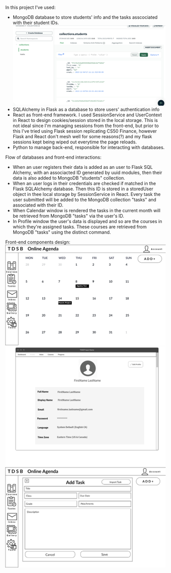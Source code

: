 In this project I've used:

- MongoDB database to store students' info and the tasks asscociated with their student IDs.
  ![MongoDB database used](image.png)
- SQLAlchemy in Flask as a database to store users' authentication info
- React as front-end framework. I used SessionService and UserContext in React to design cookies/session stored in the local storage. This is not ideal since I'm managing sessions from the front-end, but prior to this I've tried using Flask session replicating CS50 Finance, however Flask and React don't mesh well for some reasons(?) and my flask sessions kept being wiped out everytime the page reloads.
- Python to manage back-end, responsible for interacting with databases.

Flow of databases and front-end interactions:

- When an user registers their data is added as an user to Flask SQL Alchemy, with an associacted ID generated by uuid modules, then their data is also added to MongoDB "students" collection.
- When an user logs in their credentials are checked if matched in the Flask SQLAlchemy database. Then this ID is stored in a storedUser object in thee local storage by SessionService in React. Every task the user submitted will be added to the MongoDB collection "tasks" and associated with their ID.
- When Calendar window is rendered the tasks in the current month will be retrieved from MongoDB "tasks" via the user's ID.
- In Profile window the user's data is displayed and so are the courses in which they're assigned tasks. These courses are retrieved from MongoDB "tasks" using the distinct command.

Front-end components design:
![Calendar view](image-1.png)
![Profile view](image-2.png)
![Add task window](image-3.png)
